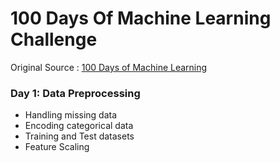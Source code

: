 # 100 Days Of Machine Learning Challenge

Original Source : [100 Days of Machine Learning](https://github.com/Avik-Jain/100-Days-Of-ML-Code)


### Day 1: Data Preprocessing
  - Handling missing data
  - Encoding categorical data
  - Training and Test datasets
  - Feature Scaling 
